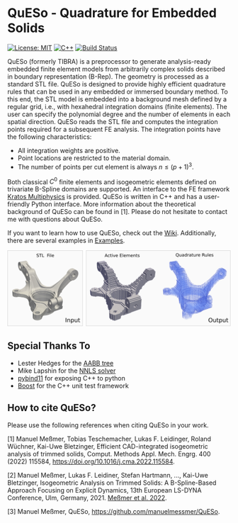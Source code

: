 # QuESo - Quadrature for Embedded Solids

[![License: MIT](https://img.shields.io/badge/License-BSD4-green.svg)](https://github.com/manuelmessmer/QuESo/blob/main/LICENSE) [![C++][c++-image]][c++standard] [![Build Status](https://github.com/manuelmessmer/QuESo/actions/workflows/ci.yml/badge.svg?branch=main)](https://github.com/manuelmessmer/QuESo/actions)

[c++-image]: https://img.shields.io/badge/C++-17-blue.svg?style=flat&logo=c%2B%2B
[c++standard]: https://isocpp.org/std/the-standard

QuESo (formerly TIBRA) is a preprocessor to generate analysis-ready embedded finite element models from arbitrarily complex solids described in boundary representation (B-Rep). The geometry is processed as a standard STL file. QuESo is designed to provide highly efficient quadrature rules that can be used in any embedded or immersed boundary method. To this end, the STL model is embedded into a background mesh defined by a regular grid, i.e., with hexahedral integration domains (finite elements). The user can specify the polynomial degree and the number of elements in each spatial direction. QuESo reads the STL file and computes the integration points required for a subsequent FE analysis. The integration points have the following characteristics:
* All integration weights are positive.
* Point locations are restricted to the material domain.
* The number of points per cut element is always $n \leq (p+1)^3$.
  
Both classical $C^0$ finite elements and isogeometric elements defined on trivariate B-Spline domains are supported. An interface to the FE framework [Kratos Multiphysics](https://github.com/KratosMultiphysics/Kratos) is provided. QuESo is written in C++ and has a user-friendly Python interface. More information about the theoretical background of QuESo can be found in [1]. Please do not hesitate to contact me with questions about QuESo.

If you want to learn how to use QuESo, check out the [Wiki](https://github.com/manuelmessmer/QuESo/wiki/Getting-Started). Additionally, there are several examples in [Examples](https://github.com/manuelmessmer/QuESo/tree/main/examples).

![](https://github.com/manuelmessmer/QuESo/blob/main/docs/input_output.png) 

## Special Thanks To
* Lester Hedges for the [AABB tree](https://github.com/lohedges/aabbcc)
* Mike Lapshin for the [NNLS solver](https://github.com/mlapshin/nnls)
* [pybind11](https://github.com/pybind/pybind11) for exposing C++ to python
* [Boost](https://www.boost.org/users/download/) for the C++ unit test framework
  
## How to cite QuESo?
Please use the following references when citing QuESo in your work.

[1] Manuel Meßmer, Tobias Teschemacher, Lukas F. Leidinger, Roland Wüchner, Kai-Uwe Bletzinger, Efficient CAD-integrated isogeometric analysis of trimmed solids, Comput. Methods Appl. Mech. Engrg.  400 (2022) 115584, https://doi.org/10.1016/j.cma.2022.115584.

[2] Manuel Meßmer, Lukas F. Leidiner, Stefan Hartmann, ..., Kai-Uwe Bletzinger, Isogeometric Analysis on Trimmed Solids: A B-Spline-Based Approach Focusing on Explicit Dynamics, 13th European LS-DYNA Conference, Ulm, Germany, 2021. [Meßmer et al. 2022](https://www.researchgate.net/publication/357053531_Isogeometric_Analysis_on_Trimmed_Solids_A_B-Spline-Based_Approach_Focusing_on_Explicit_Dynamics).

[3] Manuel Meßmer, QuESo, https://github.com/manuelmessmer/QuESo.




